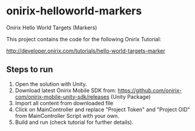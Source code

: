 # onirix-helloworld-markers
Onirix Hello World Targets (Markers)

This project contains the code for the following Onirix Tutorial:

http://developer.onirix.com/tutorials/hello-world-targets-marker

## Steps to run
1. Open the solution with Unity.
2. Download latest Onirix Mobile SDK from: https://github.com/onirix-com/onirix-mobile-unity-sdk/releases (Unity Package)
3. Import all content from downloaded file
4. Click on MainController and replace "Project Token" and "Project OID" from MainController Script with your own.
5. Build and run (check tutorial for further details).